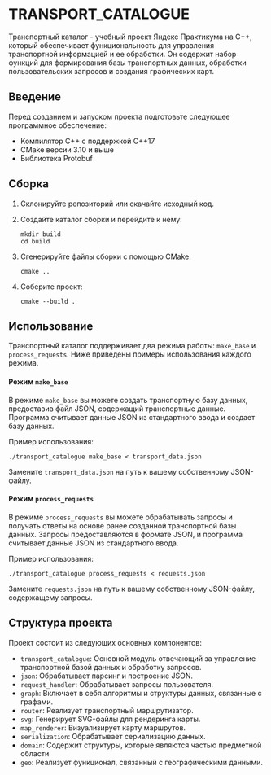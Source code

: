 # TRANSPORT_CATALOGUE

Транспортный каталог - учебный проект Яндекс Практикума на C++, который обеспечивает функциональность для управления транспортной информацией и ее обработки. Он содержит набор функций для формирования базы транспортных данных, обработки пользовательских запросов и создания графических карт.

## Введение

Перед созданием и запуском проекта подготовьте следующее программное обеспечение:

- Компилятор C++ с поддержкой C++17
- CMake версии 3.10 и выше
- Библиотека Protobuf

## Сборка

1. Склонируйте репозиторий или скачайте исходный код.

2. Создайте каталог сборки и перейдите к нему:

   ```shell
   mkdir build
   cd build
   ```

3. Сгенерируйте файлы сборки с помощью CMake:

   ```shell
   cmake ..
   ```

4. Соберите проект:

   ```shell
   cmake --build .
   ```

## Использование

Транспортный каталог поддерживает два режима работы: `make_base` и `process_requests`. Ниже приведены примеры использования каждого режима.

#### Режим `make_base`

В режиме `make_base` вы можете создать транспортную базу данных, предоставив файл JSON, содержащий транспортные данные. Программа считывает данные JSON из стандартного ввода и создает базу данных.

Пример использования:

```shell
./transport_catalogue make_base < transport_data.json
```

Замените `transport_data.json` на путь к вашему собственному JSON-файлу.

#### Режим `process_requests`

В режиме `process_requests` вы можете обрабатывать запросы и получать ответы на основе ранее созданной транспортной базы данных. Запросы предоставляются в формате JSON, и программа считывает данные JSON из стандартного ввода.

Пример использования:

```shell
./transport_catalogue process_requests < requests.json
```

Замените `requests.json` на путь к вашему собственному JSON-файлу, содержащему запросы.

## Структура проекта

Проект состоит из следующих основных компонентов:

- `transport_catalogue`: Основной модуль отвечающий за управление транспортной базой данных и обработку запросов.
- `json`: Обрабатывает парсинг и построение JSON.
- `request_handler`: Обрабатывает запросы пользователя.
- `graph`: Включает в себя алгоритмы и структуры данных, связанные с графами.
- `router`: Реализует транспортный маршрутизатор.
- `svg`: Генерирует SVG-файлы для рендеринга карты.
- `map_renderer`: Визуализирует карту маршрутов.
- `serialization`: Обрабатывает сериализацию данных.
- `domain`: Содержит структуры, которые являются частью предметной области
- `geo`: Реализует функционал, связанный с географическими данными.
